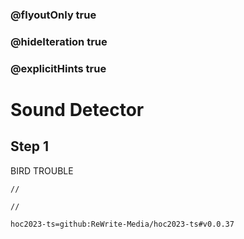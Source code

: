 ### @flyoutOnly true
### @hideIteration true
### @explicitHints true

# Sound Detector

## Step 1
BIRD TROUBLE

```ghost
//
```
```template
//
```

```package
hoc2023-ts=github:ReWrite-Media/hoc2023-ts#v0.0.37
```